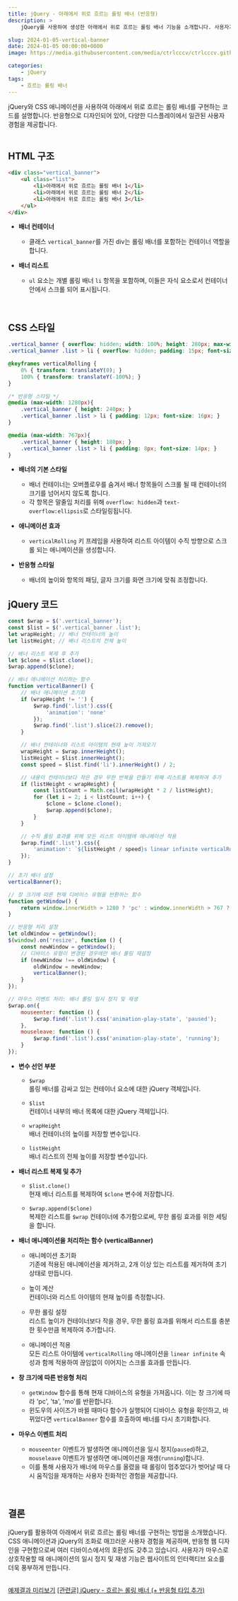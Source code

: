```yaml
---
title: jQuery - 아래에서 위로 흐르는 롤링 배너 (반응형)
description: >  
    jQuery를 사용하여 생성한 아래에서 위로 흐르는 롤링 배너 기능을 소개합니다. 사용자가 배너 위에 마우스를 올리면 롤링이 일시정지되고, 마우스가 벗어나면 다시 재생됩니다.  

slug: 2024-01-05-vertical-banner
date: 2024-01-05 00:00:00+0000
image: https://media.githubusercontent.com/media/ctrlcccv/ctrlcccv.github.io/master/assets/img/post/2024-01-05-vertical-banner.webp

categories:
    - jQuery
tags:
    - 흐르는 롤링 배너
---
```

jQuery와 CSS 애니메이션을 사용하여 아래에서 위로 흐르는 롤링 배너를 구현하는 코드를 설명합니다. 반응형으로 디자인되어 있어, 다양한 디스플레이에서 일관된 사용자 경험을 제공합니다.  
<br>

## HTML 구조

```html
<div class="vertical_banner">
    <ul class="list">
        <li>아래에서 위로 흐르는 롤링 배너 1</li>
        <li>아래에서 위로 흐르는 롤링 배너 2</li>
        <li>아래에서 위로 흐르는 롤링 배너 3</li>
    </ul>
</div>
```
* **배너 컨테이너**
  * 클래스 `vertical_banner`를 가진 div는 롤링 배너를 포함하는 컨테이너 역할을 합니다.

* **배너 리스트**
  * `ul` 요소는 개별 롤링 배너 `li` 항목을 포함하며, 이들은 자식 요소로서 컨테이너 안에서 스크롤 되어 표시됩니다.  
<br>

## CSS 스타일

```css
.vertical_banner { overflow: hidden; width: 100%; height: 280px; max-width: 500px; margin: 30px auto; background: #f0f0f0; border-radius:20px; } 
.vertical_banner .list > li { overflow: hidden; padding: 15px; font-size: 18px; color: #000; text-align: center; white-space: nowrap; text-overflow: ellipsis; } 

@keyframes verticalRolling { 
    0% { transform: translateY(0); } 
    100% { transform: translateY(-100%); } 
}

/* 반응형 스타일 */
@media (max-width: 1280px){
    .vertical_banner { height: 240px; } 
    .vertical_banner .list > li { padding: 12px; font-size: 16px; } 
}

@media (max-width: 767px){
    .vertical_banner { height: 180px; } 
    .vertical_banner .list > li { padding: 8px; font-size: 14px; } 
}
```
* **배너의 기본 스타일**
  * 배너 컨테이너는 오버플로우를 숨겨서 배너 항목들이 스크롤 될 때 컨테이너의 크기를 넘어서지 않도록 합니다.
  * 각 항목은 말줄임 처리를 위해 `overflow: hidden`과 `text-overflow:ellipsis`로 스타일링됩니다.

* **애니메이션 효과**
  * `verticalRolling` 키 프레임을 사용하여 리스트 아이템이 수직 방향으로 스크롤 되는 애니메이션을 생성합니다.

* **반응형 스타일**
  * 배너의 높이와 항목의 패딩, 글자 크기를 화면 크기에 맞춰 조정합니다.


<script async src="https://pagead2.googlesyndication.com/pagead/js/adsbygoogle.js?client=ca-pub-8535540836842352" crossorigin="anonymous"></script>
<ins class="adsbygoogle"
     style="display:block; text-align:center;"
     data-ad-layout="in-article"
     data-ad-format="fluid"
     data-ad-client="ca-pub-8535540836842352"
     data-ad-slot="2974559225"></ins>
<script>
     (adsbygoogle = window.adsbygoogle || []).push({});
</script>

## jQuery 코드

```js
const $wrap = $('.vertical_banner');
const $list = $('.vertical_banner .list');
let wrapHeight; // 배너 컨테이너의 높이
let listHeight; // 배너 리스트의 전체 높이

// 배너 리스트 복제 후 추가
let $clone = $list.clone();
$wrap.append($clone);

// 배너 애니메이션 처리하는 함수
function verticalBanner() {
    // 배너 애니메이션 초기화
    if (wrapHeight != '') {
        $wrap.find('.list').css({
            'animation': 'none'
        });
        $wrap.find('.list').slice(2).remove();
    }

    // 배너 컨테이너와 리스트 아이템의 현재 높이 가져오기
    wrapHeight = $wrap.innerHeight();
    listHeight = $list.innerHeight();
    const speed = $list.find('li').innerHeight() / 2;

    // 내용이 컨테이너보다 작은 경우 무한 반복을 만들기 위해 리스트를 복제하여 추가
    if (listHeight < wrapHeight) {
        const listCount = Math.ceil(wrapHeight * 2 / listHeight);
        for (let i = 2; i < listCount; i++) {
            $clone = $clone.clone();
            $wrap.append($clone);
        }
    }

    // 수직 롤링 효과를 위해 모든 리스트 아이템에 애니메이션 적용
    $wrap.find('.list').css({
        'animation': `${listHeight / speed}s linear infinite verticalRolling`
    });
}

// 초기 배너 설정
verticalBanner();

// 창 크기에 따른 현재 디바이스 유형을 반환하는 함수
function getWindow() {
    return window.innerWidth > 1280 ? 'pc' : window.innerWidth > 767 ? 'ta' : 'mo';
}

// 반응형 처리 설정
let oldWindow = getWindow();
$(window).on('resize', function () {
    const newWindow = getWindow();
    // 디바이스 유형이 변경된 경우에만 배너 롤링 재설정
    if (newWindow !== oldWindow) {
        oldWindow = newWindow;
        verticalBanner();
    }
});

// 마우스 이벤트 처리: 배너 롤링 일시 정지 및 재생
$wrap.on({
    mouseenter: function () {
        $wrap.find('.list').css('animation-play-state', 'paused');
    },
    mouseleave: function () {
        $wrap.find('.list').css('animation-play-state', 'running');
    }
});
```
* **변수 선언 부분**
  * `$wrap`  
  롤링 배너를 감싸고 있는 컨테이너 요소에 대한 jQuery 객체입니다.
  
  * `$list`  
  컨테이너 내부의 배너 목록에 대한 jQuery 객체입니다.

  * `wrapHeight`  
  배너 컨테이너의 높이를 저장할 변수입니다.

  * `listHeight`  
  배너 리스트의 전체 높이를 저장할 변수입니다.

* **배너 리스트 복제 및 추가**
  * `$list.clone()`  
  현재 배너 리스트를 복제하여 `$clone` 변수에 저장합니다.

  * `$wrap.append($clone)`  
  복제한 리스트를 `$wrap` 컨테이너에 추가함으로써, 무한 롤링 효과를 위한 세팅을 합니다.

* **배너 애니메이션을 처리하는 함수 (verticalBanner)**
  * 애니메이션 초기화  
  기존에 적용된 애니메이션을 제거하고, 2개 이상 있는 리스트를 제거하여 초기 상태로 만듭니다.

  * 높이 계산  
  컨테이너와 리스트 아이템의 현재 높이를 측정합니다.

  * 무한 롤링 설정  
  리스트 높이가 컨테이너보다 작을 경우, 무한 롤링 효과를 위해서 리스트를 충분한 횟수만큼 복제하여 추가합니다.

  * 애니메이션 적용  
  모든 리스트 아이템에 `verticalRolling` 애니메이션을 `linear infinite` 속성과 함께 적용하여 끊임없이 이어지는 스크롤 효과를 만듭니다.

* **창 크기에 따른 반응형 처리**
  * `getWindow` 함수를 통해 현재 디바이스의 유형을 가져옵니다. 이는 창 크기에 따라 'pc', 'ta', 'mo'를 반환합니다.
  * 윈도우의 사이즈가 바뀔 때마다 함수가 실행되어 디바이스 유형을 확인하고, 바뀌었다면 `verticalBanner` 함수를 호출하여 배너를 다시 초기화합니다.

* **마우스 이벤트 처리**
  * `mouseenter` 이벤트가 발생하면 애니메이션을 일시 정지(`paused`)하고, `mouseleave` 이벤트가 발생하면 애니메이션을 재생(`running`)합니다.
  * 이를 통해 사용자가 배너에 마우스를 올렸을 때 롤링이 멈추었다가 벗어날 때 다시 움직임을 재개하는 사용자 친화적인 경험을 제공합니다.  
<br>


## 결론
jQuery를 활용하여 아래에서 위로 흐르는 롤링 배너를 구현하는 방법을 소개했습니다. CSS 애니메이션과 jQuery의 조화로 매끄러운 사용자 경험을 제공하며, 반응형 웹 디자인을 구현함으로써 여러 디바이스에서의 호환성도 갖추고 있습니다. 사용자가 마우스로 상호작용할 때 애니메이션의 일시 정지 및 재생 기능은 웹사이트의 인터랙티브 요소를 더욱 풍부하게 만듭니다.   
<br>

<div class="btn_wrap">
    <a target="_blank" href="https://ctrlcccv.github.io/ctrlcccv-demo/2024-01-05-vertical-banner/">예제결과 미리보기</a>
    <a href="https://ctrlcccv.github.io/code/2023-07-23-flow-banner/">[관련글] jQuery - 흐르는 롤링 배너 (+ 반응형 타입 추가)</a>
</div>